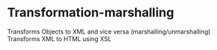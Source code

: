 # Transformation-marshalling

Transforms Objects to XML and vice versa (marshalling/unmarshalling)
Transforms XML to HTML using XSL


